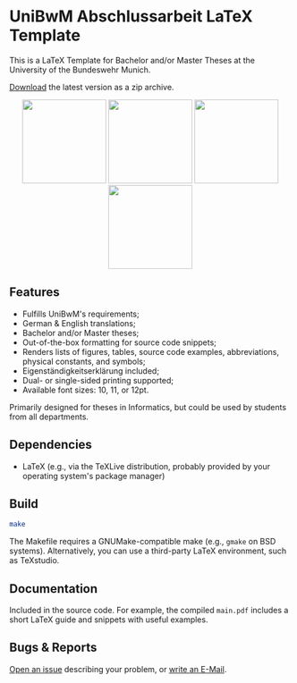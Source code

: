 # UniBwM Abschlussarbeit LaTeX Template

This is a LaTeX Template for Bachelor and/or Master Theses at the University of
the Bundeswehr Munich.

[Download](https://github.com/ucsrl/abschlussarbeiten-template/archive/refs/heads/master.zip) the latest version as a zip archive.

<p align="middle">
  <img src="https://raw.githubusercontent.com/ucsrl/abschlussarbeiten-template/master/figures/shot1.png" width="150" />
  <img src="https://raw.githubusercontent.com/ucsrl/abschlussarbeiten-template/master/figures/shot2.png" width="150" />
  <img src="https://raw.githubusercontent.com/ucsrl/abschlussarbeiten-template/master/figures/shot3.png" width="150" />
  <img src="https://raw.githubusercontent.com/ucsrl/abschlussarbeiten-template/master/figures/shot4.png" width="150" />
</p>


## Features
- Fulfills UniBwM's requirements;
- German & English translations;
- Bachelor and/or Master theses;
- Out-of-the-box formatting for source code snippets;
- Renders lists of figures, tables, source code examples, abbreviations,
  physical constants, and symbols;
- Eigenständigkeitserklärung included;
- Dual- or single-sided printing supported;
- Available font sizes: 10, 11, or 12pt.

Primarily designed for theses in Informatics, but could be used by students from
all departments.

## Dependencies
- LaTeX (e.g., via the TeXLive distribution, probably provided by your operating system's package manager)

## Build
```sh
make
```
The Makefile requires a GNUMake-compatible make (e.g., `gmake` on BSD systems).
Alternatively, you can use a third-party LaTeX environment, such as TeXstudio.

## Documentation

Included in the source code.
For example, the compiled `main.pdf` includes a short LaTeX guide and snippets
with useful examples.

## Bugs & Reports
[Open an issue](https://github.com/ucsrl/abschlussarbeiten-template/issues) describing your problem, or [write an E-Mail](https://ucsrl.de/).
